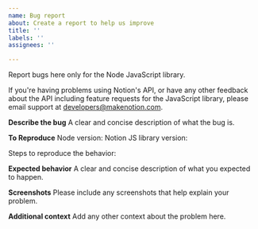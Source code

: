 ```yaml
---
name: Bug report
about: Create a report to help us improve
title: ''
labels: ''
assignees: ''

---
```


Report bugs here only for the Node JavaScript library.

If you're having problems using Notion's API, or have any other feedback about the API including feature requests for the JavaScript library, please email support at developers@makenotion.com.

**Describe the bug**
A clear and concise description of what the bug is.

**To Reproduce**
Node version:
Notion JS library version:

Steps to reproduce the behavior:

**Expected behavior**
A clear and concise description of what you expected to happen.

**Screenshots**
Please include any screenshots that help explain your problem.

**Additional context**
Add any other context about the problem here.
